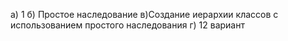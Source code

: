 а) 1 б) Простое наследование в)Создание иерархии классов с использованием простого наследования г) 12 вариант
